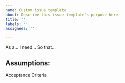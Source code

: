 ```yaml
---
name: Custom issue template
about: Describe this issue template's purpose here.
title: ''
labels: ''
assignees: ''

---
```


As a...
I need...
So that...

Assumptions:
- 

Acceptance Criteria
